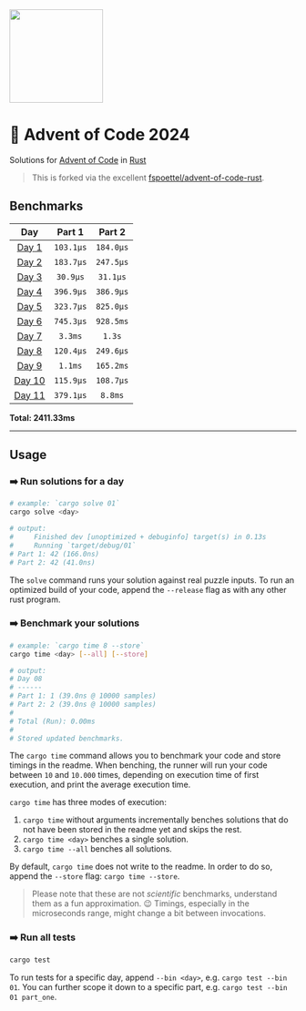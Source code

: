 <img src="./.assets/christmas_ferris.png" width="164">

# 🎄 Advent of Code 2024

Solutions for [Advent of Code](https://adventofcode.com/) in [Rust](https://www.rust-lang.org/)
> This is forked via the excellent [fspoettel/advent-of-code-rust](https://github.com/fspoettel/advent-of-code-rust?tab=readme-ov-file).

<!--- advent_readme_stars table --->

<!--- benchmarking table --->
## Benchmarks

| Day | Part 1 | Part 2 |
| :---: | :---: | :---:  |
| [Day 1](./src/bin/01.rs) | `103.1µs` | `184.0µs` |
| [Day 2](./src/bin/02.rs) | `183.7µs` | `247.5µs` |
| [Day 3](./src/bin/03.rs) | `30.9µs` | `31.1µs` |
| [Day 4](./src/bin/04.rs) | `396.9µs` | `386.9µs` |
| [Day 5](./src/bin/05.rs) | `323.7µs` | `825.0µs` |
| [Day 6](./src/bin/06.rs) | `745.3µs` | `928.5ms` |
| [Day 7](./src/bin/07.rs) | `3.3ms` | `1.3s` |
| [Day 8](./src/bin/08.rs) | `120.4µs` | `249.6µs` |
| [Day 9](./src/bin/09.rs) | `1.1ms` | `165.2ms` |
| [Day 10](./src/bin/10.rs) | `115.9µs` | `108.7µs` |
| [Day 11](./src/bin/11.rs) | `379.1µs` | `8.8ms` |

**Total: 2411.33ms**
<!--- benchmarking table --->

---

## Usage

### ➡️ Run solutions for a day

```sh
# example: `cargo solve 01`
cargo solve <day>

# output:
#     Finished dev [unoptimized + debuginfo] target(s) in 0.13s
#     Running `target/debug/01`
# Part 1: 42 (166.0ns)
# Part 2: 42 (41.0ns)
```

The `solve` command runs your solution against real puzzle inputs. To run an optimized build of your code, append the
`--release` flag as with any other rust program.

### ➡️ Benchmark your solutions

```sh
# example: `cargo time 8 --store`
cargo time <day> [--all] [--store]

# output:
# Day 08
# ------
# Part 1: 1 (39.0ns @ 10000 samples)
# Part 2: 2 (39.0ns @ 10000 samples)
#
# Total (Run): 0.00ms
#
# Stored updated benchmarks.
```

The `cargo time` command allows you to benchmark your code and store timings in the readme. When benching, the runner
will run your code between `10` and `10.000` times, depending on execution time of first execution, and print the
average execution time.

`cargo time` has three modes of execution:

1. `cargo time` without arguments incrementally benches solutions that do not have been stored in the readme yet and
   skips the rest.
2. `cargo time <day>` benches a single solution.
3. `cargo time --all` benches all solutions.

By default, `cargo time` does not write to the readme. In order to do so, append the `--store` flag:
`cargo time --store`.

> Please note that these are not _scientific_ benchmarks, understand them as a fun approximation. 😉 Timings, especially
> in the microseconds range, might change a bit between invocations.

### ➡️ Run all tests

```sh
cargo test
```

To run tests for a specific day, append `--bin <day>`, e.g. `cargo test --bin 01`. You can further scope it down to a
specific part, e.g. `cargo test --bin 01 part_one`.
